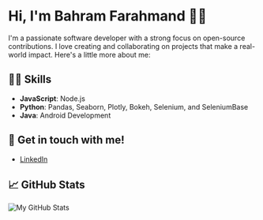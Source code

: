 # Hi, I'm Bahram Farahmand 🙋‍♂️

I'm a passionate software developer with a strong focus on open-source contributions. I love creating and collaborating on projects that make a real-world impact. Here's a little more about me:

## 👨‍💻 Skills
- **JavaScript**: Node.js
- **Python**: Pandas, Seaborn, Plotly, Bokeh, Selenium, and SeleniumBase
- **Java**: Android Development

## 💬 Get in touch with me!
- [LinkedIn](https://www.linkedin.com/in/bahram-farahmand/)


## 📈 GitHub Stats
![My GitHub Stats](https://github-readme-stats-black-ten-50.vercel.app/api?username=BahramF73&show_icons=true&hide_title=true)
<!--
**BahramF73/BahramF73** is a ✨ _special_ ✨ repository because its `README.md` (this file) appears on your GitHub profile.

Here are some ideas to get you started:

- 🔭 I’m currently working on ...
- 🌱 I’m currently learning ...
- 👯 I’m looking to collaborate on ...
- 🤔 I’m looking for help with ...
- 💬 Ask me about ...
- 📫 How to reach me: ...
- 😄 Pronouns: ...
- ⚡ Fun fact: ...
-->
